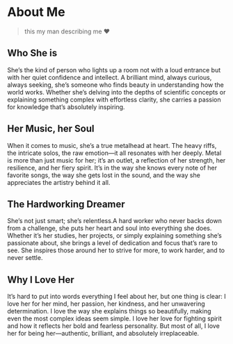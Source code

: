 # About Me

> this my man describing me ❤️

## Who She is

She’s the kind of person who lights up a room not with a loud entrance but with her quiet confidence and intellect. A brilliant mind, always curious, always seeking, she’s someone who finds beauty in understanding how the world works. Whether she’s delving into the depths of scientific concepts or explaining something complex with effortless clarity, she carries a passion for knowledge that’s absolutely inspiring.

## Her Music, her Soul

When it comes to music, she’s a true metalhead at heart. The heavy riffs, the intricate solos, the raw emotion—it all resonates with her deeply. Metal is more than just music for her; it’s an outlet, a reflection of her strength, her resilience, and her fiery spirit. It’s in the way she knows every note of her favorite songs, the way she gets lost in the sound, and the way she appreciates the artistry behind it all.

## The Hardworking Dreamer

She’s not just smart; she’s relentless.A hard worker who never backs down from a challenge, she puts her heart and soul into everything she does. Whether it’s her studies, her projects, or simply explaining something she’s passionate about, she brings a level of dedication and focus that’s rare to see. She inspires those around her to strive for more, to work harder, and to never settle.

## Why I Love Her

It’s hard to put into words everything I feel about her, but one thing is clear: I love her for her mind, her passion, her kindness, and her unwavering determination. I love the way she explains things so beautifully, making even the most complex ideas seem simple. I love her love for fighting spirit and how it reflects her bold and fearless personality. But most of all, I love her for being her—authentic, brilliant, and absolutely irreplaceable.

